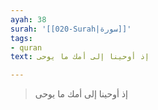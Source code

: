 ```yaml
---
ayah: 38
surah: '[[020-Surah|سورة]]'
tags:
- quran
text: إذ أوحينا إلى أمك ما يوحى

---
```

> إذ أوحينا إلى أمك ما يوحى
